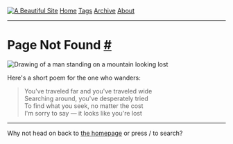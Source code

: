 <a href="/" class="header-link"><img src="/images/logos/wordmark.svg" alt="A Beautiful Site" class="wordmark" /></a> <a href="/" class="nav-item">Home</a> <a href="/tags/" class="nav-item">Tags</a> <a href="/posts/" class="nav-item">Archive</a> <a href="/about/" class="nav-item">About</a>

------------------------------------------------------------------------

Page Not Found <a href="#page-not-found" class="direct-link">#</a>
==================================================================

<img src="/images/artwork/on-the-mountain.gif" alt="Drawing of a man standing on a mountain looking lost" class="artwork-on-the-mountain" />

Here's a short poem for the one who wanders:

> You've traveled far and you've traveled wide  
> Searching around, you've desperately tried  
> To find what you seek, no matter the cost  
> I'm sorry to say — it looks like you're lost

------------------------------------------------------------------------

Why not head on back to [the homepage](/) or press / to search?
